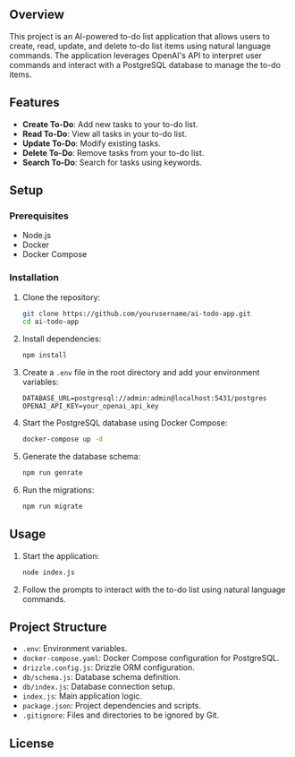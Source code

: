## Overview

This project is an AI-powered to-do list application that allows users to create, read, update, and delete to-do list items using natural language commands. The application leverages OpenAI's API to interpret user commands and interact with a PostgreSQL database to manage the to-do items.

## Features

- **Create To-Do**: Add new tasks to your to-do list.
- **Read To-Do**: View all tasks in your to-do list.
- **Update To-Do**: Modify existing tasks.
- **Delete To-Do**: Remove tasks from your to-do list.
- **Search To-Do**: Search for tasks using keywords.

## Setup

### Prerequisites

- Node.js
- Docker
- Docker Compose

### Installation

1. Clone the repository:
    ```sh
    git clone https://github.com/yourusername/ai-todo-app.git
    cd ai-todo-app
    ```

2. Install dependencies:
    ```sh
    npm install
    ```

3. Create a `.env` file in the root directory and add your environment variables:
    ```env
    DATABASE_URL=postgresql://admin:admin@localhost:5431/postgres
    OPENAI_API_KEY=your_openai_api_key
    ```

4. Start the PostgreSQL database using Docker Compose:
    ```sh
    docker-compose up -d
    ```

5. Generate the database schema:
    ```sh
    npm run genrate
    ```

6. Run the migrations:
    ```sh
    npm run migrate
    ```

## Usage

1. Start the application:
    ```sh
    node index.js
    ```

2. Follow the prompts to interact with the to-do list using natural language commands.

## Project Structure

- `.env`: Environment variables.
- `docker-compose.yaml`: Docker Compose configuration for PostgreSQL.
- `drizzle.config.js`: Drizzle ORM configuration.
- `db/schema.js`: Database schema definition.
- `db/index.js`: Database connection setup.
- `index.js`: Main application logic.
- `package.json`: Project dependencies and scripts.
- `.gitignore`: Files and directories to be ignored by Git.

## License

